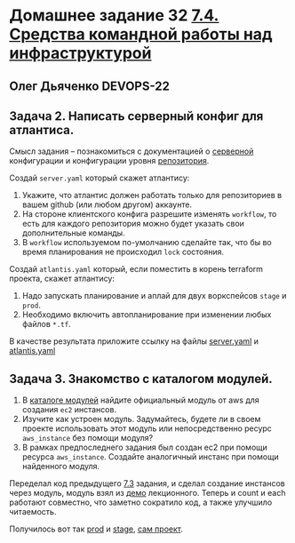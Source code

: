 # Домашнее задание 32 [7.4. Средства командной работы над инфраструктурой](https://github.com/netology-code/virt-homeworks/blob/virt-11/07-terraform-04-teamwork/README.md?plain=1)

## Олег Дьяченко DEVOPS-22

## Задача 2. Написать серверный конфиг для атлантиса. 

Смысл задания – познакомиться с документацией 
о [серверной](https://www.runatlantis.io/docs/server-side-repo-config.html) конфигурации и конфигурации уровня 
 [репозитория](https://www.runatlantis.io/docs/repo-level-atlantis-yaml.html).

Создай `server.yaml` который скажет атлантису:
1. Укажите, что атлантис должен работать только для репозиториев в вашем github (или любом другом) аккаунте.
1. На стороне клиентского конфига разрешите изменять `workflow`, то есть для каждого репозитория можно 
будет указать свои дополнительные команды. 
1. В `workflow` используемом по-умолчанию сделайте так, что бы во время планирования не происходил `lock` состояния.

Создай `atlantis.yaml` который, если поместить в корень terraform проекта, скажет атлантису:
1. Надо запускать планирование и аплай для двух воркспейсов `stage` и `prod`.
1. Необходимо включить автопланирование при изменении любых файлов `*.tf`.

В качестве результата приложите ссылку на файлы [server.yaml](main/server.yaml) и [atlantis.yaml](main/atlantis.yaml)


## Задача 3. Знакомство с каталогом модулей. 

1. В [каталоге модулей](https://registry.terraform.io/browse/modules) найдите официальный модуль от aws для создания
`ec2` инстансов. 
2. Изучите как устроен модуль. Задумайтесь, будете ли в своем проекте использовать этот модуль или непосредственно 
ресурс `aws_instance` без помощи модуля?
3. В рамках предпоследнего задания был создан ec2 при помощи ресурса `aws_instance`. 
Создайте аналогичный инстанс при помощи найденного модуля.   

Переделал код предыдущего [7.3](https://github.com/OlegDy/DevOps/tree/main/HW31) задания, и сделал создание инстансов через модуль, 
модуль взял из [демо](main/modules/instance.tf) лекционного. Теперь и count и each работают совместно, что заметно сократило код, а также улучшило читаемость.

Получилось вот так [prod](main/prodplan.txt) и [stage](main/stageplan.txt), [сам проект](main/main.tf).